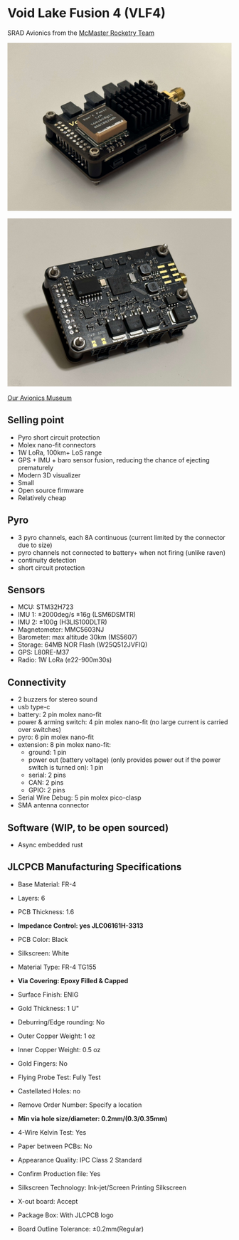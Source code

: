 # Void Lake Fusion 4 (VLF4)

SRAD Avionics from the [McMaster Rocketry Team](https://www.macrocketry.ca/)

![](images/a.jpg)

![](images/b.jpg)

[Our Avionics Museum](https://mcmasterrocketry.notion.site/Void-Lake-Museum-7bf3bac829b94e0fac715c41c5d70cb9)

## Selling point

- Pyro short circuit protection
- Molex nano-fit connectors
- 1W LoRa, 100km+ LoS range
- GPS + IMU + baro sensor fusion, reducing the chance of ejecting prematurely
- Modern 3D visualizer
- Small
- Open source firmware
- Relatively cheap

## Pyro
- 3 pyro channels, each 8A continuous (current limited by the connector due to size)
- pyro channels not connected to battery+ when not firing (unlike raven)
- continuity detection
- short circuit protection

## Sensors
- MCU: STM32H723
- IMU 1: ±2000deg/s ±16g (LSM6DSMTR)
- IMU 2: ±100g (H3LIS100DLTR)
- Magnetometer: MMC5603NJ
- Barometer: max altitude 30km (MS5607)
- Storage: 64MB NOR Flash (W25Q512JVFIQ)
- GPS: L80RE-M37
- Radio: 1W LoRa (e22-900m30s)

## Connectivity
- 2 buzzers for stereo sound
- usb type-c
- battery: 2 pin molex nano-fit
- power & arming switch: 4 pin molex nano-fit (no large current is carried over switches)
- pyro: 6 pin molex nano-fit
- extension: 8 pin molex nano-fit:
  - ground: 1 pin
  - power out (battery voltage) (only provides power out if the power switch is turned on): 1 pin
  - serial: 2 pins
  - CAN: 2 pins
  - GPIO: 2 pins
- Serial Wire Debug: 5 pin molex pico-clasp
- SMA antenna connector

## Software (WIP, to be open sourced)
- Async embedded rust

## JLCPCB Manufacturing Specifications

- Base Material: FR-4
- Layers: 6
- PCB Thickness: 1.6
- **Impedance Control: yes JLC06161H-3313**
- PCB Color: Black
- Silkscreen: White
- Material Type: FR-4 TG155

- **Via Covering: Epoxy Filled & Capped**
- Surface Finish: ENIG
- Gold Thickness: 1 U"
- Deburring/Edge rounding: No
- Outer Copper Weight: 1 oz
- Inner Copper Weight: 0.5 oz
- Gold Fingers: No
- Flying Probe Test: Fully Test
- Castellated Holes: no
- Remove Order Number: Specify a location
- **Min via hole size/diameter: 0.2mm/(0.3/0.35mm)**
- 4-Wire Kelvin Test: Yes
- Paper between PCBs: No
- Appearance Quality: IPC Class 2 Standard
- Confirm Production file: Yes
- Silkscreen Technology: Ink-jet/Screen Printing Silkscreen
- X-out board: Accept
- Package Box: With JLCPCB logo
- Board Outline Tolerance: ±0.2mm(Regular)
